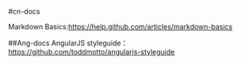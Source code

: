 #cn-docs

Markdown Basics:https://help.github.com/articles/markdown-basics

##Ang-docs
AngularJS styleguide：https://github.com/toddmotto/angularjs-styleguide
